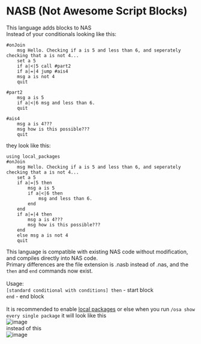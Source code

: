 # NASB (Not Awesome Script Blocks)
This language adds blocks to NAS\
Instead of your conditionals looking like this:
```
#onJoin
    msg Hello. Checking if a is 5 and less than 6, and seperately checking that a is not 4...
    set a 5
    if a|<|5 call #part2
    if a|=|4 jump #ais4
    msg a is not 4
    quit

#part2
    msg a is 5
    if a|<|6 msg and less than 6.
    quit

#ais4
    msg a is 4???
    msg how is this possible???
    quit
```
they look like this:
```
using local_packages
#onJoin
    msg Hello. Checking if a is 5 and less than 6, and seperately checking that a is not 4...
    set a 5
    if a|=|5 then
        msg a is 5
        if a|<|6 then
            msg and less than 6.
        end
    end
	if a|=|4 then
        msg a is 4???
        msg how is this possible???
    end
	else msg a is not 4
	quit
```
This language is compatible with existing NAS code without modification, and compiles directly into NAS code.\
Primary differences are the file extension is .nasb instead of .nas, and the `then` and `end` commands now exist.\
\
Usage:\
`[standard conditional with conditions] then` - start block\
`end` - end block\
\
It is recommended to enable [local packages](https://notawesome.cc/docs/nas/documentation.nas#:~:text=using%20local_packages%0A)
or else when you run `/osa show every single package` it will look like this\
![image](https://github.com/user-attachments/assets/ac798989-fb83-4ae4-a7f0-655684a6aeaa)\
instead of this\
![image](https://github.com/user-attachments/assets/41d0ae2c-12b0-4c45-8b6a-7fb0611a7fdb)



